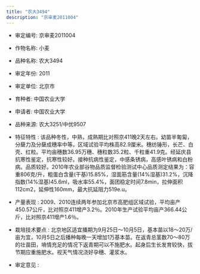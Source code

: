 ```yaml
---
title: "农大3494"
description: "京审麦2011004"
---
```

* 审定编号:  京审麦2011004

*  作物名称:  小麦

*  品种名称:  农大3494

*  审定年份:  2011

*  审定单位:  北京市

* 育种者:  中国农业大学

*  申请者:  中国农业大学

*  品种来源:  农大3251/中优9507

*  特征特性 : 
该品种冬性，中熟，成熟期比对照京411晚2天左右。幼苗半匍匐，分蘖力及分蘖成穗率中等。区域试验平均株高82.9厘米。穗纺锤形，长芒、白壳、红粒。平均亩穗数36.95万穗、穗粒数35.2粒、千粒重41.9克。经延庆县抗寒性鉴定，抗寒性较好。接种抗病性鉴定，中感条锈病，高感叶锈病和白粉病。品质较好。2010年农业部谷物品质监督检验测试中心品质测定结果为：容重806克/升，粗蛋白含量(干基)15.85%，湿面筋含量(14%湿基)31.2%，沉降指数(14%湿基)45.6ml，吸水率55.4%，面团稳定时间7.8min，拉伸面积112cm2，延伸性160mm，最大抗延阻力519e.u。
 
*  产量表现 : 
2009、2010连续两年参加北京市高肥组区域试验，平均亩产450.57公斤，比对照京411增产3.2％。2010年生产试验平均亩产366.44公斤，比对照京411增产1.6％。

*  栽培技术要点 : 
北京地区适宜播期为9月25日～10月5日，基本苗以18～20万/亩为宜，10月5日之后播种每晚一天增加1万基本苗。在返青总茎数70～80万的壮苗田，墒情充足的情况下返青期可以不施肥水。起身后生长发育较快，拔节期应重施肥水。视天气情况浇好孕穗、灌浆水。

*  审定意见 : 


